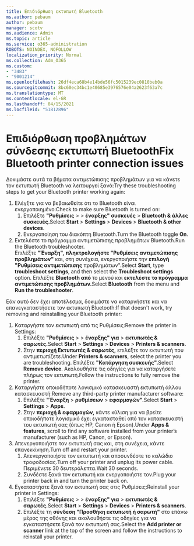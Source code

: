 ```yaml
---
title: Επιδιόρθωση εκτυπωτή Bluetooth
ms.author: pebaum
author: pebaum
manager: scotv
ms.audience: Admin
ms.topic: article
ms.service: o365-administration
ROBOTS: NOINDEX, NOFOLLOW
localization_priority: Normal
ms.collection: Adm_O365
ms.custom:
- "3483"
- "9001214"
ms.openlocfilehash: 26df4eca68b4e14bde56fc5015239ec0810beb0a
ms.sourcegitcommit: 8bc60ec34bc1e40685e3976576e04a2623f63a7c
ms.translationtype: MT
ms.contentlocale: el-GR
ms.lasthandoff: 04/15/2021
ms.locfileid: "51812896"
---
```

# <a name="fix-bluetooth-printer-connection-issues"></a><span data-ttu-id="dcdd3-102">Επιδιόρθωση προβλημάτων σύνδεσης εκτυπωτή Bluetooth</span><span class="sxs-lookup"><span data-stu-id="dcdd3-102">Fix Bluetooth printer connection issues</span></span>

<span data-ttu-id="dcdd3-103">Δοκιμάστε αυτά τα βήματα αντιμετώπισης προβλημάτων για να κάνετε τον εκτυπωτή Bluetooth να λειτουργεί ξανά:</span><span class="sxs-lookup"><span data-stu-id="dcdd3-103">Try these troubleshooting steps to get your Bluetooth printer working again:</span></span>


1. <span data-ttu-id="dcdd3-104">Ελέγξτε για να βεβαιωθείτε ότι το Bluetooth είναι ενεργοποιημένο:</span><span class="sxs-lookup"><span data-stu-id="dcdd3-104">Check to make sure Bluetooth is turned on:</span></span>
    1. <span data-ttu-id="dcdd3-105">Επιλέξτε **"Ρυθμίσεις**  >    >  **έναρξης" συσκευές**  >  **Bluetooth & άλλες συσκευές.**</span><span class="sxs-lookup"><span data-stu-id="dcdd3-105">Select **Start** > **Settings** > **Devices** > **Bluetooth & other devices**.</span></span>
    2. <span data-ttu-id="dcdd3-106">Ενεργοποίηση του διακόπτη Bluetooth.</span><span class="sxs-lookup"><span data-stu-id="dcdd3-106">Turn the Bluetooth toggle **On**.</span></span>
2. <span data-ttu-id="dcdd3-107">Εκτελέστε το πρόγραμμα αντιμετώπισης προβλημάτων Bluetooth.</span><span class="sxs-lookup"><span data-stu-id="dcdd3-107">Run the Bluetooth troubleshooter.</span></span> <br>
    <span data-ttu-id="dcdd3-108">Επιλέξτε **"Έναρξη",** **πληκτρολογήστε "Ρυθμίσεις αντιμετώπισης προβλημάτων"** και, στη συνέχεια, ενεργοποιήστε την **επιλογή "Ρυθμίσεις αντιμετώπισης** προβλημάτων".</span><span class="sxs-lookup"><span data-stu-id="dcdd3-108">Select **Start**, type **troubleshoot settings**, and then select the **Troubleshoot settings** option.</span></span> <span data-ttu-id="dcdd3-109">Επιλέξτε **Bluetooth από** το μενού και **εκτελέστε το πρόγραμμα αντιμετώπισης προβλημάτων.**</span><span class="sxs-lookup"><span data-stu-id="dcdd3-109">Select **Bluetooth** from the menu and **Run the troubleshooter**.</span></span>

<span data-ttu-id="dcdd3-110">Εάν αυτό δεν έχει αποτέλεσμα, δοκιμάστε να καταργήσετε και να επανεγκαταστήσετε τον εκτυπωτή Bluetooth:</span><span class="sxs-lookup"><span data-stu-id="dcdd3-110">If that doesn't work, try removing and reinstalling your Bluetooth printer:</span></span>

1. <span data-ttu-id="dcdd3-111">Καταργήστε τον εκτυπωτή από τις Ρυθμίσεις:</span><span class="sxs-lookup"><span data-stu-id="dcdd3-111">Remove the printer in Settings:</span></span>
    1. <span data-ttu-id="dcdd3-112">Επιλέξτε **"Ρυθμίσεις**  >    >  **έναρξης" για**  >  **εκτυπωτές & σαρωτές.**</span><span class="sxs-lookup"><span data-stu-id="dcdd3-112">Select **Start** > **Settings** > **Devices** > **Printers & scanners**.</span></span>
    2. <span data-ttu-id="dcdd3-113">Στην **περιοχή Εκτυπωτές & σαρωτές,** επιλέξτε τον εκτυπωτή που αντιμετωπίζετε.</span><span class="sxs-lookup"><span data-stu-id="dcdd3-113">Under **Printers & scanners**, select the printer you are troubleshooting.</span></span> <span data-ttu-id="dcdd3-114">Επιλέξτε **"Κατάργηση συσκευής".**</span><span class="sxs-lookup"><span data-stu-id="dcdd3-114">Select **Remove device**.</span></span> <span data-ttu-id="dcdd3-115">Ακολουθήστε τις οδηγίες για να καταργήσετε πλήρως τον εκτυπωτή.</span><span class="sxs-lookup"><span data-stu-id="dcdd3-115">Follow the instructions to fully remove the printer.</span></span>
2. <span data-ttu-id="dcdd3-116">Καταργήστε οποιοδήποτε λογισμικό κατασκευαστή εκτυπωτή άλλου κατασκευαστή:</span><span class="sxs-lookup"><span data-stu-id="dcdd3-116">Remove any third-party printer manufacturer software:</span></span>
    1. <span data-ttu-id="dcdd3-117">Επιλέξτε **"Έναρξη**  >  **ρυθμίσεων**  >  **εφαρμογών".**</span><span class="sxs-lookup"><span data-stu-id="dcdd3-117">Select **Start** > **Settings** > **Apps**.</span></span>
    2. <span data-ttu-id="dcdd3-118">Στην **περιοχή & εφαρμογών,** κάντε κύλιση για να βρείτε οποιοδήποτε λογισμικό έχει εγκατασταθεί από τον κατασκευαστή του εκτυπωτή σας (όπως HP, Canon ή Epson).</span><span class="sxs-lookup"><span data-stu-id="dcdd3-118">Under **Apps & features**, scroll to find any software installed from your printer’s manufacturer (such as HP, Canon, or Epson).</span></span>
3. <span data-ttu-id="dcdd3-119">Απενεργοποιήστε τον εκτυπωτή σας και, στη συνέχεια, κάντε επανεκκίνηση.</span><span class="sxs-lookup"><span data-stu-id="dcdd3-119">Turn off and restart your printer.</span></span>
   1. <span data-ttu-id="dcdd3-120">Απενεργοποιήστε τον εκτυπωτή και αποσυνδέστε το καλώδιο τροφοδοσίας.</span><span class="sxs-lookup"><span data-stu-id="dcdd3-120">Turn off your printer and unplug its power cable.</span></span> <span data-ttu-id="dcdd3-121">Περιμένετε 30 δευτερόλεπτα.</span><span class="sxs-lookup"><span data-stu-id="dcdd3-121">Wait 30 seconds.</span></span> 
   2. <span data-ttu-id="dcdd3-122">Συνδέστε ξανά τον εκτυπωτή και ενεργοποιήστε τον.</span><span class="sxs-lookup"><span data-stu-id="dcdd3-122">Plug your printer back in and turn the printer back on.</span></span>
4. <span data-ttu-id="dcdd3-123">Εγκαταστήστε ξανά τον εκτυπωτή σας στις Ρυθμίσεις:</span><span class="sxs-lookup"><span data-stu-id="dcdd3-123">Reinstall your printer in Settings:</span></span>
    1. <span data-ttu-id="dcdd3-124">Επιλέξτε **"Ρυθμίσεις**  >    >  **έναρξης" για**  >  **εκτυπωτές & σαρωτές.**</span><span class="sxs-lookup"><span data-stu-id="dcdd3-124">Select **Start** > **Settings** > **Devices** > **Printers & scanners**.</span></span>
    2. <span data-ttu-id="dcdd3-125">Επιλέξτε τη **σύνδεση "Προσθήκη εκτυπωτή ή σαρωτή"** στο επάνω μέρος της οθόνης και ακολουθήστε τις οδηγίες για να εγκαταστήσετε ξανά τον εκτυπωτή σας.</span><span class="sxs-lookup"><span data-stu-id="dcdd3-125">Select the **Add printer or scanner** link at the top of the screen and follow the instructions to reinstall your printer.</span></span>
